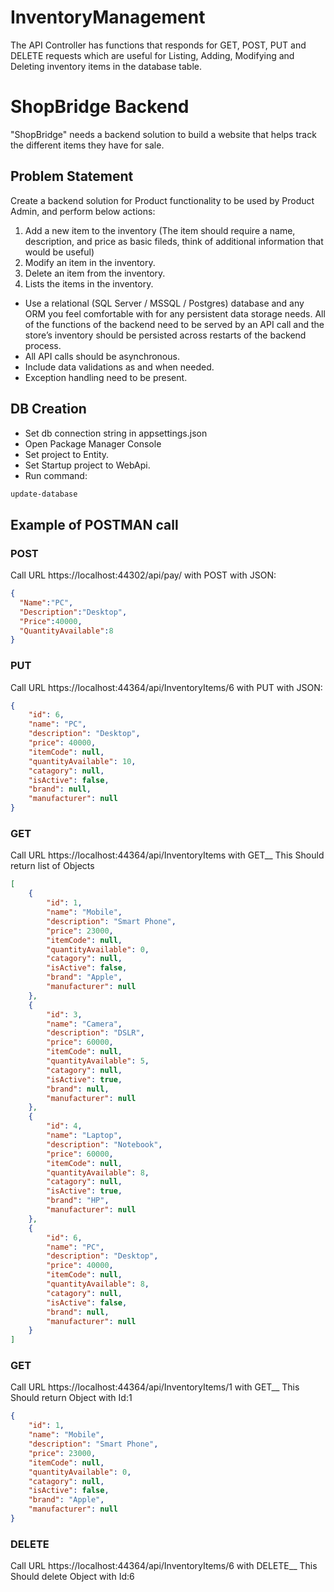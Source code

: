 # InventoryManagement
The API Controller has functions that responds for GET, POST, PUT and DELETE requests which are useful for Listing, Adding, Modifying and Deleting inventory items in the database table.
 # ShopBridge Backend

"ShopBridge" needs a backend solution to build a website that helps track the different items they have for sale.

## Problem Statement

Create a backend solution for Product functionality to be used by Product
Admin, and perform below actions:
1. Add a new item to the inventory (The item should require a name, description, and price
as basic fileds, think of additional information that would be useful)
2. Modify an item in the inventory.
3. Delete an item from the inventory.
4. Lists the items in the inventory.
* Use a relational (SQL Server / MSSQL / Postgres) database and any ORM you feel
comfortable with for any persistent data storage needs. All of the functions of
the backend need to be served by an API call and the store’s inventory should be persisted
across restarts of the backend process.
* All API calls should be asynchronous.
* Include data validations as and when needed.
* Exception handling need to be present.

## DB Creation
* Set db connection string in appsettings.json
* Open Package Manager Console
* Set project to Entity.
* Set Startup project to WebApi.
* Run command:
```bash
update-database
```

## Example of POSTMAN call
### POST
Call URL https://localhost:44302/api/pay/ with POST with JSON:

```json
{
  "Name":"PC",
  "Description":"Desktop",
  "Price":40000,
  "QuantityAvailable":8
}
```
### PUT
Call URL https://localhost:44364/api/InventoryItems/6 with PUT with JSON:

```json
{
    "id": 6,
    "name": "PC",
    "description": "Desktop",
    "price": 40000,
    "itemCode": null,
    "quantityAvailable": 10,
    "catagory": null,
    "isActive": false,
    "brand": null,
    "manufacturer": null
}
```
### GET
Call URL https://localhost:44364/api/InventoryItems with GET__
This Should return list of Objects
```json
[
    {
        "id": 1,
        "name": "Mobile",
        "description": "Smart Phone",
        "price": 23000,
        "itemCode": null,
        "quantityAvailable": 0,
        "catagory": null,
        "isActive": false,
        "brand": "Apple",
        "manufacturer": null
    },
    {
        "id": 3,
        "name": "Camera",
        "description": "DSLR",
        "price": 60000,
        "itemCode": null,
        "quantityAvailable": 5,
        "catagory": null,
        "isActive": true,
        "brand": null,
        "manufacturer": null
    },
    {
        "id": 4,
        "name": "Laptop",
        "description": "Notebook",
        "price": 60000,
        "itemCode": null,
        "quantityAvailable": 8,
        "catagory": null,
        "isActive": true,
        "brand": "HP",
        "manufacturer": null
    },
    {
        "id": 6,
        "name": "PC",
        "description": "Desktop",
        "price": 40000,
        "itemCode": null,
        "quantityAvailable": 8,
        "catagory": null,
        "isActive": false,
        "brand": null,
        "manufacturer": null
    }
]
```
### GET
Call URL https://localhost:44364/api/InventoryItems/1 with GET__
This Should return Object with Id:1
```json
{
    "id": 1,
    "name": "Mobile",
    "description": "Smart Phone",
    "price": 23000,
    "itemCode": null,
    "quantityAvailable": 0,
    "catagory": null,
    "isActive": false,
    "brand": "Apple",
    "manufacturer": null
}
```
### DELETE
Call URL https://localhost:44364/api/InventoryItems/6 with DELETE__
This Should delete Object with Id:6

